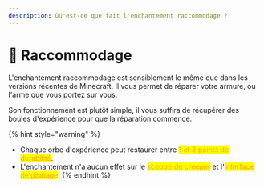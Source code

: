 ```yaml
---
description: Qu'est-ce que fait l'enchantement raccommodage ?
---
```


# 📙 Raccommodage

L'enchantement raccommodage est sensiblement le même que dans les versions récentes de Minecraft. Il vous permet de réparer votre armure, ou l'arme que vous portez sur vous.

Son fonctionnement est plutôt simple, il vous suffira de récupérer des boules d'expérience pour que la réparation commence.

{% hint style="warning" %}
* Chaque orbe d'expérience peut restaurer entre <mark style="color:orange;">1 et 3 points de durabilité</mark>.
* L'enchantement n'a aucun effet sur le <mark style="color:orange;">sceptre de creeper</mark> et l'<mark style="color:orange;">interface de piratage</mark>.
{% endhint %}

